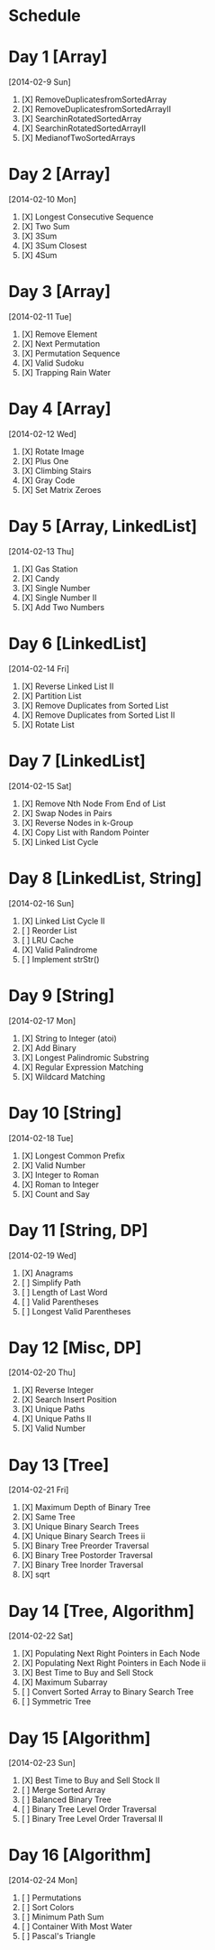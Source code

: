 Schedule
========

Day 1 [Array]
=============
[2014-02-9 Sun]
  1. [X] RemoveDuplicatesfromSortedArray
  2. [X] RemoveDuplicatesfromSortedArrayII 
  3. [X] SearchinRotatedSortedArray
  4. [X] SearchinRotatedSortedArrayII
  5. [X] MedianofTwoSortedArrays


Day 2 [Array]
=============
[2014-02-10 Mon]
  1. [X] Longest Consecutive Sequence
  2. [X] Two Sum
  3. [X] 3Sum
  4. [X] 3Sum Closest
  5. [X] 4Sum


Day 3 [Array]
=============
[2014-02-11 Tue]
  1. [X] Remove Element
  2. [X] Next Permutation
  3. [X] Permutation Sequence
  4. [X] Valid Sudoku
  5. [X] Trapping Rain Water


Day 4 [Array]
=============
[2014-02-12 Wed]
  1. [X] Rotate Image
  2. [X] Plus One
  3. [X] Climbing Stairs 
  4. [X] Gray Code
  5. [X] Set Matrix Zeroes

Day 5 [Array, LinkedList]
=======================
[2014-02-13 Thu]
  1. [X] Gas Station
  2. [X] Candy
  3. [X] Single Number 
  4. [X] Single Number II
  5. [X] Add Two Numbers

Day 6 [LinkedList]
==================
[2014-02-14 Fri]
  1. [X] Reverse Linked List II
  2. [X] Partition List
  3. [X] Remove Duplicates from Sorted List
  4. [X] Remove Duplicates from Sorted List II
  5. [X] Rotate List

Day 7 [LinkedList]
==================
[2014-02-15 Sat]
  1. [X] Remove Nth Node From End of List
  2. [X] Swap Nodes in Pairs
  3. [X] Reverse Nodes in k-Group
  4. [X] Copy List with Random Pointer
  5. [X] Linked List Cycle

Day 8 [LinkedList, String]
==========================
[2014-02-16 Sun]
  1. [X] Linked List Cycle II
  2. [ ] Reorder List
  3. [ ] LRU Cache
  4. [X] Valid Palindrome
  5. [ ] Implement strStr()

Day 9 [String]
==============
[2014-02-17 Mon]
  1. [X] String to Integer (atoi)
  2. [X] Add Binary
  3. [X] Longest Palindromic Substring
  4. [X] Regular Expression Matching
  5. [X] Wildcard Matching

Day 10 [String]
===============
[2014-02-18 Tue]
  1. [X] Longest Common Prefix
  2. [X] Valid Number
  3. [X] Integer to Roman
  4. [X] Roman to Integer
  5. [X] Count and Say

Day 11 [String, DP]
===================
[2014-02-19 Wed]
  1. [X] Anagrams
  2. [ ] Simplify Path
  3. [ ] Length of Last Word
  4. [ ] Valid Parentheses
  5. [ ] Longest Valid Parentheses

Day 12 [Misc, DP]
=================
[2014-02-20 Thu]
  1. [X] Reverse Integer
  2. [X] Search Insert Position
  3. [X] Unique Paths
  4. [X] Unique Paths II
  5. [X] Valid Number

Day 13 [Tree]
=============
[2014-02-21 Fri]
  1. [X] Maximum Depth of Binary Tree
  2. [X] Same Tree
  3. [X] Unique Binary Search Trees
  4. [X] Unique Binary Search Trees ii
  5. [X] Binary Tree Preorder Traversal
  6. [X] Binary Tree Postorder Traversal
  7. [X] Binary Tree Inorder Traversal
  8. [X] sqrt

Day 14 [Tree, Algorithm]
========================
[2014-02-22 Sat]
  1. [X] Populating Next Right Pointers in Each Node
  2. [X] Populating Next Right Pointers in Each Node ii
  3. [X] Best Time to Buy and Sell Stock
  4. [X] Maximum Subarray
  5. [ ] Convert Sorted Array to Binary Search Tree
  6. [ ] Symmetric Tree

Day 15 [Algorithm]
==================
[2014-02-23 Sun]
  1. [X] Best Time to Buy and Sell Stock II 
  2. [ ] Merge Sorted Array
  3. [ ] Balanced Binary Tree
  4. [ ] Binary Tree Level Order Traversal
  5. [ ] Binary Tree Level Order Traversal II

Day 16 [Algorithm]
==================
[2014-02-24 Mon]
  1. [ ] Permutations 
  2. [ ] Sort Colors
  3. [ ] Minimum Path Sum
  4. [ ] Container With Most Water
  5. [ ] Pascal's Triangle
